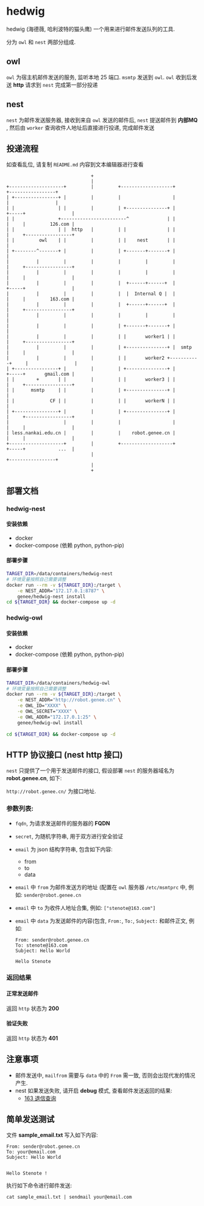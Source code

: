 # hedwig

hedwig (海德薇, 哈利波特的猫头鹰) 一个用来进行邮件发送队列的工具.

分为 `owl` 和 `nest` 两部分组成.

## owl

`owl` 为宿主机邮件发送的服务, 监听本地 25 端口. `msmtp` 发送到 `owl`. `owl` 收到后发送  **http** 请求到 `nest` 完成第一部分投递

## nest

`nest` 为邮件发送服务器, 接收到来自 `owl` 发送的邮件后, `nest` 提送邮件到 **内部MQ** , 然后由 `worker` 查询收件人地址后直接进行投递, 完成邮件发送

## 投递流程

如查看乱位, 请复制 `README.md` 内容到文本编辑器进行查看


```
                               +
                               |
+--------------------+         |         +-------------------+               +-----------------+
| +----------------+ |         |         |                   |               |                 |
| |                | |         |         | +---------------+ |         +-----+                 |
| |                +------------------------^              | |         |     |         126.com |
| |                | |  http   |         | |               | |         |     +-----------------+
| |         owl    | |         |         | |    nest       | |         |
| +--------^-------+ |         |         | +-------+-------+ |         |
|          |         |         |         |         |         |         |     +-----------------+
|          |         |         |         |         |         |         |     |                 |
|          |         |         |         |  +------+------+  |         +-----+                 |
|          |         |         |         |  |  Internal Q |  |         |     |         163.com |
|          |         |         |         |  +------+------+  |         |     +-----------------+
|          |         |         |         |         |         |         |
|          |         |         |         | +-------+-------+ |         |
|          |         |         |         | |       worker1 | |         |     +-----------------+
|          |         |         |         | +---------------+ |  smtp   |     |                 |
|          |         |         |         | |       worker2 +-----------+     |                 |
| +----------------+ |         |         | +---------------+ |         +-----+       gmail.com |
| |        +       | |         |         | |       worker3 | |         |     +-----------------+
| |      msmtp     | |         |         | +---------------+ |         |
| |             CF | |         |         | |       workerN | |         |
| +----------------+ |         |         | +---------------+ |         |     +-----------------+
|                    |         |         |                   |         |     |                 |
| less.nankai.edu.cn |         |         |    robot.genee.cn |         |     |                 |
+--------------------+         |         +-------------------+         +-----+            ...  |
                               |                                             +-----------------+
                               |
                               +
```

## 部署文档

### hedwig-nest

#### 安装依赖

* docker
* docker-compose (依赖 python, python-pip)

#### 部署步骤

```bash
TARGET_DIR=/data/containers/hedwig-nest
# 环境变量按照自己需要调整
docker run --rm -v ${TARGET_DIR}:/target \
	-e NEST_ADDR="172.17.0.1:8787" \
	genee/hedwig-nest install
cd ${TARGET_DIR} && docker-compose up -d
```


### hedwig-owl

#### 安装依赖

* docker
* docker-compose (依赖 python, python-pip)

#### 部署步骤

```bash
TARGET_DIR=/data/containers/hedwig-owl
# 环境变量按照自己需要调整
docker run --rm -v ${TARGET_DIR}:/target \
	-e NEST_ADDR="http://robot.genee.cn" \
	-e OWL_ID="XXXX" \
	-e OWL_SECRET="XXXX" \
	-e OWL_ADDR="172.17.0.1:25" \
	genee/hedwig-owl install
	
cd ${TARGET_DIR} && docker-compose up -d

```

## HTTP 协议接口 (nest http 接口)

`nest` 只提供了一个用于发送邮件的接口, 假设部署 `nest` 的服务器域名为 **robot.genee.cn**, 如下:

`http://robot.genee.cn/` 为接口地址.

### 参数列表:

* `fqdn`, 为请求发送邮件的服务器的 **FQDN**
* `secret`, 为随机字符串, 用于双方进行安全验证
* `email` 为 json 结构字符串, 包含如下内容:
	* from
	* to
	* data

* `email` 中 `from` 为邮件发送方的地址 (配置在 `owl` 服务器 `/etc/msmtprc` 中, 例如: `sender@robot.genee.cn`

* `email` 中 `to` 为收件人地址合集, 例如:  `["stenote@163.com"]`
* `email` 中 `data` 为发送邮件的内容(包含, `From:`, `To:`,  `Subject:` 和邮件正文, 例如:

	```
	From: sender@robot.genee.cn
	To: stenote@163.com
	Subject: Hello World

	Hello Stenote
	```

### 返回结果

#### 正常发送邮件

返回 `http` 状态为 **200**

#### 验证失败

返回 `http` 状态为 **401**

## 注意事项

* 邮件发送中, `mailfrom` 需要与 `data` 中的 `From` 需一致, 否则会出现代发的情况产生.
* nest 如果发送失败, 请开启 **debug** 模式, 查看邮件发送返回的结果:
    * [163 退信查询](http://help.163.com/09/1224/17/5RAJ4LMH00753VB8.html)

## 简单发送测试

文件 **sample_email.txt** 写入如下内容:

```
From: sender@robot.genee.cn
To: your@email.com
Subject: Hello World


Hello Stenote !
```

执行如下命令进行邮件发送:

```
cat sample_email.txt | sendmail your@email.com
```